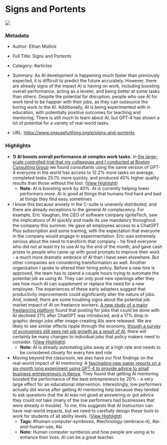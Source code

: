 # Signs and Portents

![](https://substackcdn.com/image/fetch/w_1200,h_600,c_fill,f_jpg,q_auto:good,fl_progressive:steep,g_auto/https%3A%2F%2Fsubstack-post-media.s3.amazonaws.com%2Fpublic%2Fimages%2Fb9841c5a-71ff-472d-aa04-8fc70b647645_1376x864.png)

### Metadata

- Author: Ethan Mollick
- Full Title: Signs and Portents
- Category: #articles

- Summary: As AI development is happening much faster than previously expected, it is difficult to predict the future accurately. However, there are already signs of the impact AI is having on work, including boosting overall performance, acting as a leveler, and being better at some tasks than others. Despite the potential for disruption, people who use AI for work tend to be happier with their jobs, as they can outsource the boring work to the AI. Additionally, AI is being experimented with in education, with potentially positive outcomes for teaching and mentoring. There is still much to learn about AI, but GPT-4 has shown a lot of potential for a variety of real-world tasks. 

- URL: https://www.oneusefulthing.org/p/signs-and-portents

### Highlights

- **1) AI boosts overall performance at complex work tasks.** In [the large-scale controlled trial that my colleagues and I conducted at Boston Consulting Group](https://www.oneusefulthing.org/p/centaurs-and-cyborgs-on-the-jagged) we found consultants using the same version of GPT-4 everyone in the world has access to 12.2% more tasks on average, completed tasks 25.1% more quickly, and produced 40% higher quality results than those without the tool. ([View Highlight](https://read.readwise.io/read/01hmqdc72dje0z673xqce9mnkp))
    - **Note:** AI is boosting work by 40%. AI is currently helping lower performers more. AI is good at things that humans find hard and bad at things they find easy sometimes
- I know this because anxiety in the C-suite is unevenly distributed, and there are already exceptions to the general AI complacency. For example, Eric Vaughan, the CEO of software company IgniteTech, saw the implications of AI quickly and made its use mandatory throughout the company this summer. He gave all employees access to a ChatGPT Plus subscription and some training, with the expectation that everyone in the company would engage in experimentation. Eric was extremely serious about the need to transform that company - he fired everyone who did not at least try to use AI by the end of the month, and gave cash prizes to people who came up with good prompts to improve their work - a much more dramatic embrace of AI than I have seen elsewhere. But other companies are considering transformation as well. Another organization I spoke to altered their hiring policy. Before a new hire is approved, the team has to spend a couple hours trying to automate the potential job as using AI. They can only post new openings after they see how much AI can supplement or replace the need for a new employee.
  The experiences of these early adopters suggest that productivity improvements could significantly alter the nature of jobs. And, indeed, there are some troubling signs about the potential job market impact of AI on freelance workers. [A new study of a major freelancing platform](https://papers.ssrn.com/sol3/papers.cfm?abstract_id=4602944) found that posting for jobs that could be done with AI declined 21% after ChatGPT was introduced, and a 17% drop in graphic design jobs after image-creating AIs were released. We are likely to see similar effects ripple through the economy, [though a survey of economists still sees net job growth as a result of AI](https://cepr.org/voxeu/columns/impact-artificial-intelligence-growth-and-employment), there will certainly be many changes to individual jobs that policy makers need to consider. ([View Highlight](https://read.readwise.io/read/01hmqe0v2sjn3d9e09vqcabwhw))
    - **Note:** AI is already automating jobs away at a high rate and needs to be considered closely for every hire and role
- Moving beyond the classroom, we also have our first findings on the real-world impact of AI mentoring. A [fascinating new paper reports on a six-month long experiment using GPT-4 to provide advice to small business entrepreneurs in Kenya](https://osf.io/preprints/osf/hdjpk). They found that getting AI mentoring boosted the performance of the best entrepreneurs by 20% - a very large effect for an educational intervention. Interestingly, low performers actually did worse after getting AI mentoring help because they tended to ask questions that the AI was not good at answering or got advice they could not take (many of the low performers had businesses that were already in trouble). To me, this suggests that AI instruction can have real-world impacts, but we need to carefully design these tools to work for students of all ability levels. ([View Highlight](https://read.readwise.io/read/01hmqdyz7jve4m0jxt8ex0y3ra))
    - **Tags:** #human-computer-symbiosis, #technology-(embrace-it), #ai-and-human-use, #ai
    - **Note:** Human computer symbiosis and how people are using ai to enhance their lives. AI can be a great teacher.
